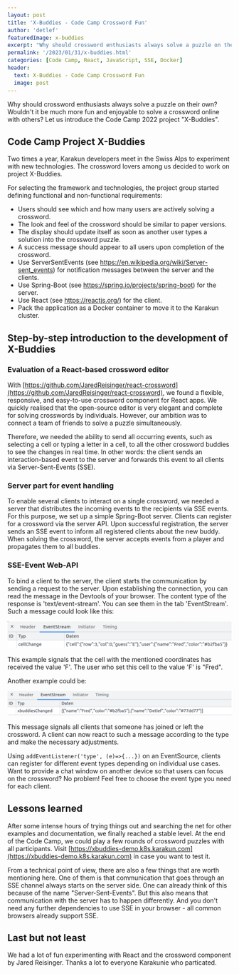 ```yaml
---
layout: post
title: 'X-Buddies - Code Camp Crossword Fun'
author: 'detlef'
featuredImage: x-buddies
excerpt: "Why should crossword enthusiasts always solve a puzzle on their own? Wouldn't it be much more fun and enjoyable to solve a crossword online with others? Let us introduce the Code Camp 2022 project 'X-Buddies'."
permalink: '/2023/01/31/x-buddies.html'
categories: [Code Camp, React, JavaScript, SSE, Docker]
header:
  text: X-Buddies - Code Camp Crossword Fun
  image: post
---
```


Why should crossword enthusiasts always solve a puzzle on their own? Wouldn't it be much more fun and enjoyable to solve a crossword online with others? Let us introduce the Code Camp 2022 project "X-Buddies".

## Code Camp Project X-Buddies 
Two times a year, Karakun developers meet in the Swiss Alps to experiment with new technologies. The crossword lovers among us decided to work on project X-Buddies. 

For selecting the framework and technologies, the project group started defining functional and non-functional requirements:

* Users should see which and how many users are actively solving a crossword.
* The look and feel of the crossword should be similar to paper versions.
* The display should update itself as soon as another user types a solution into the crossword puzzle.
* A success message should appear to all users upon completion of the crossword.
* Use ServerSentEvents (see https://en.wikipedia.org/wiki/Server-sent_events) for notification messages between the server and the clients.
* Use Spring-Boot (see https://spring.io/projects/spring-boot) for the server.
* Use React (see https://reactjs.org/) for the client.
* Pack the application as a Docker container to move it to the Karakun cluster.

## Step-by-step introduction to the development of X-Buddies
### Evaluation of a React-based crossword editor
With [https://github.com/JaredReisinger/react-crossword](https://github.com/JaredReisinger/react-crossword), we found a flexible, responsive, and easy-to-use crossword component for React apps. We quickly realised that the open-source editor is very elegant and complete for solving crosswords by individuals. However, our ambition was to connect a team of friends to solve a puzzle simultaneously. 

Therefore, we needed the ability to send all occurring events, such as selecting a cell or typing a letter in a cell, to all the other crossword buddies to see the changes in real time. In other words: the client sends an interaction-based event to the server and forwards this event to all clients via Server-Sent-Events (SSE).

### Server part for event handling
To enable several clients to interact on a single crossword, we needed a server that distributes the incoming events to the recipients via SSE events. For this purpose, we set up a simple Spring-Boot server. Clients can register for a crossword via the server API. Upon successful registration, the server sends an SSE event to inform all registered clients about the new buddy. When solving the crossword, the server accepts events from a player and propagates them to all buddies.

### SSE-Event Web-API
To bind a client to the server, the client starts the communication by sending a request to the server. Upon establishing the connection, you can read the message in the Devtools of your browser. The content type of the response is 'text/event-stream'. You can see them in the tab 'EventStream'. Such a message could look like this:

![Cell change message in browser evTools EventStream](/assets/posts/2023-01-31-xbuddies/EventStream.png)

This example signals that the cell with the mentioned coordinates has received the value 'F'. The user who set this cell to the value 'F' is "Fred".

Another example could be:

![New buddie message in browser evTools EventStream](/assets/posts/2023-01-31-xbuddies/EventStream-2.png)

This message signals all clients that someone has joined or left the crossword. A client can now react to such a message according to the type and make the necessary adjustments. 

Using `addEventListener('type', (e)=>{...})` on an EventSource, clients can register for different event types depending on individual use cases. Want to provide a chat window on another device so that users can focus on the crossword? No problem! Feel free to choose the event type you need for each client.

## Lessons learned
After some intense hours of trying things out and searching the net for other examples and documentation, we finally reached a stable level. At the end of the Code Camp, we could play a few rounds of crossword puzzles with all participants. Visit [https://xbuddies-demo.k8s.karakun.com](https://xbuddies-demo.k8s.karakun.com) in case you want to test it.

From a technical point of view, there are also a few things that are worth mentioning here. One of them is that communication that goes through an SSE channel always starts on the server side. One can already think of this because of the name "Server-Sent-Events". But this also means that communication with the server has to happen differently. And you don't need any further dependencies to use SSE in your browser - all common browsers already support SSE.

## Last but not least
We had a lot of fun experimenting with React and the crossword component by Jared Reisinger. Thanks a lot to everyone Karakunie who particated. 